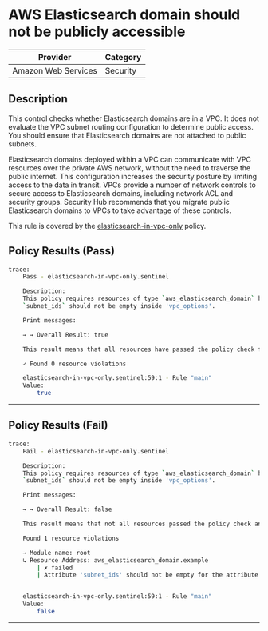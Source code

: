 # AWS Elasticsearch domain should not be publicly accessible

| Provider            | Category  |
| ------------------- | --------  |
| Amazon Web Services |  Security |

## Description

This control checks whether Elasticsearch domains are in a VPC. It does not evaluate the VPC subnet routing configuration to determine public access. You should ensure that Elasticsearch domains are not attached to public subnets.

Elasticsearch domains deployed within a VPC can communicate with VPC resources over the private AWS network, without the need to traverse the public internet. This configuration increases the security posture by limiting access to the data in transit. VPCs provide a number of network controls to secure access to Elasticsearch domains, including network ACL and security groups. Security Hub recommends that you migrate public Elasticsearch domains to VPCs to take advantage of these controls.

This rule is covered by the [elasticsearch-in-vpc-only](https://github.com/hashicorp/policy-library-NIST-Policy-Set-for-AWS-Terraform/blob/main/policies/elasticsearch/elasticsearch-in-vpc-only.sentinel) policy.

## Policy Results (Pass)

```bash
trace:
    Pass - elasticsearch-in-vpc-only.sentinel

    Description:
    This policy requires resources of type `aws_elasticsearch_domain` have the
    `subnet_ids` should not be empty inside 'vpc_options'.

    Print messages:

    → → Overall Result: true

    This result means that all resources have passed the policy check for the policy elasticsearch-in-vpc-only.

    ✓ Found 0 resource violations

    elasticsearch-in-vpc-only.sentinel:59:1 - Rule "main"
    Value:
        true
```

---

## Policy Results (Fail)

```bash
trace:
    Fail - elasticsearch-in-vpc-only.sentinel

    Description:
    This policy requires resources of type `aws_elasticsearch_domain` have the
    `subnet_ids` should not be empty inside 'vpc_options'.

    Print messages:

    → → Overall Result: false

    This result means that not all resources passed the policy check and the protected behavior is not allowed for the policy elasticsearch-in-vpc-only.

    Found 1 resource violations

    → Module name: root
    ↳ Resource Address: aws_elasticsearch_domain.example
        | ✗ failed
        | Attribute 'subnet_ids' should not be empty for the attribute 'vpc_options' for 'aws_elasticsearch_domain' resources. Refer to https://docs.aws.amazon.com/securityhub/latest/userguide/es-controls.html#es-2 for more details.


    elasticsearch-in-vpc-only.sentinel:59:1 - Rule "main"
    Value:
        false
```

---
